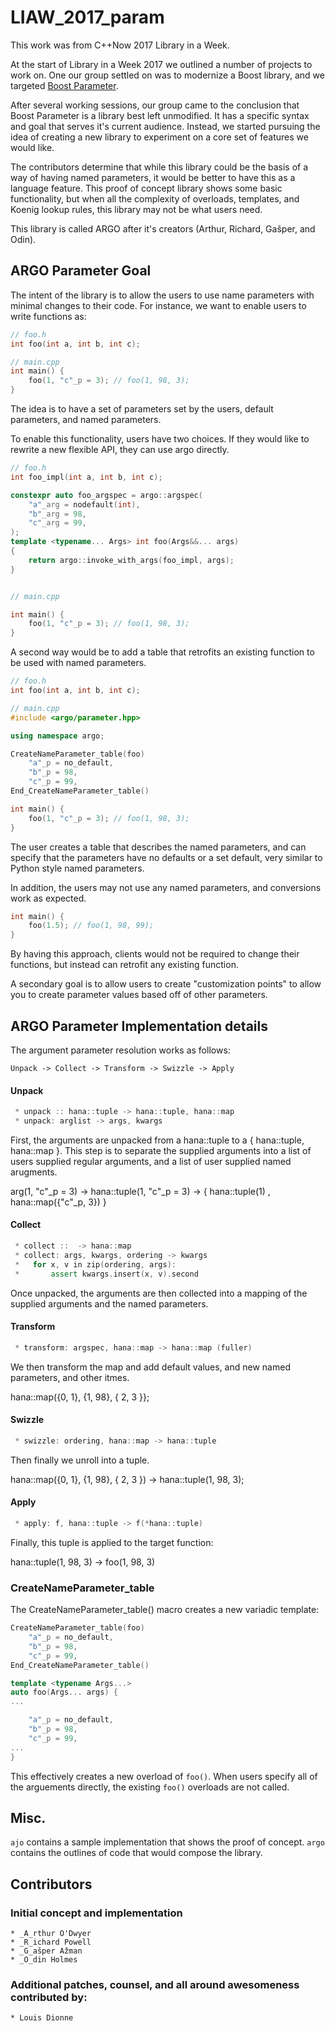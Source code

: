 # LIAW_2017_param

This work was from C++Now 2017 Library in a Week.

At the start of Library in a Week 2017 we outlined a number of projects to work on.  One our group settled on was to modernize a Boost library, and we targeted [Boost Parameter](http://www.boost.org/doc/libs/1_64_0/libs/parameter/doc/html/index.html).

After several working sessions, our group came to the conclusion that Boost Parameter is a library best left unmodified.  It has a specific syntax and goal that serves it's current audience.  Instead, we started pursuing the idea of creating a new library to experiment on a core set of features we would like.

The contributors determine that while this library could be the basis of a way of having named parameters, it would be better to have this as a language feature.  This proof of concept library shows some basic functionality, but when all the complexity of overloads, templates, and Koenig lookup rules, this library may not be what users need.

This library is called ARGO after it's creators (Arthur, Richard, Gašper, and Odin).

## ARGO Parameter Goal

The intent of the library is to allow the users to use name parameters with minimal changes to their code.  For instance, we want to enable users to write functions as:

``` c++
// foo.h
int foo(int a, int b, int c);

// main.cpp
int main() {
	foo(1, "c"_p = 3); // foo(1, 98, 3);
}
```

The idea is to have a set of parameters set by the users, default parameters, and named parameters.

To enable this functionality, users have two choices.  If they would like to rewrite a new flexible API, they can use argo directly. 

``` c++
// foo.h
int foo_impl(int a, int b, int c);

constexpr auto foo_argspec = argo::argspec(
    "a"_arg = nodefault(int),
    "b"_arg = 98,
    "c"_arg = 99,
);
template <typename... Args> int foo(Args&&... args)
{
    return argo::invoke_with_args(foo_impl, args);
}


// main.cpp

int main() {
	foo(1, "c"_p = 3); // foo(1, 98, 3);
}

```

A second way would be to add a table that retrofits an existing function to be used with named parameters.

``` c++
// foo.h
int foo(int a, int b, int c);

// main.cpp
#include <argo/parameter.hpp>

using namespace argo;

CreateNameParameter_table(foo)
    "a"_p = no_default,
    "b"_p = 98,
    "c"_p = 99,
End_CreateNameParameter_table()

int main() {
	foo(1, "c"_p = 3); // foo(1, 98, 3);
}
```

The user creates a table that describes the named parameters, and can specify that the parameters have no defaults or a set default, very similar to Python style named parameters.

In addition, the users may not use any named parameters, and conversions work as expected.

``` c++
int main() {
	foo(1.5); // foo(1, 98, 99);
}
```

By having this approach, clients would not be required to change their functions, but instead can retrofit any existing function.

A secondary goal is to allow users to create "customization points" to allow you to create parameter values based off of other parameters.

## ARGO Parameter Implementation details

The argument parameter resolution works as follows:

	Unpack -> Collect -> Transform -> Swizzle -> Apply

#### Unpack

``` c++
 * unpack :: hana::tuple -> hana::tuple, hana::map
 * unpack: arglist -> args, kwargs
```

First, the arguments are unpacked from a hana::tuple to a { hana::tuple, hana::map }.  This step is to separate the supplied arguments into a list of users supplied regular arguments, and a list of user supplied named arugments.

  arg(1, "c"_p = 3) -> hana::tuple(1, "c"_p = 3) -> { hana::tuple(1) , hana::map({"c"_p, 3}) } 

#### Collect

``` c++
 * collect ::  -> hana::map
 * collect: args, kwargs, ordering -> kwargs
 *   for x, v in zip(ordering, args):
 *       assert kwargs.insert(x, v).second
```

Once unpacked, the arguments are then collected into a mapping of the supplied arguments and the named parameters.

#### Transform

``` c++
 * transform: argspec, hana::map -> hana::map (fuller)
```

We then transform the map and add default values, and new named parameters, and other itmes.

  hana::map({0, 1}, {1, 98}, { 2, 3 }};

#### Swizzle

``` c++
 * swizzle: ordering, hana::map -> hana::tuple
```

Then finally we unroll into a tuple.

  hana::map({0, 1}, {1, 98}, { 2, 3 }) -> hana::tuple(1, 98, 3);

#### Apply

``` c++
 * apply: f, hana::tuple -> f(*hana::tuple)
```

Finally, this tuple is applied to the target function:

  hana::tuple(1, 98, 3) -> foo(1, 98, 3)


### CreateNameParameter_table

The CreateNameParameter_table() macro creates a new variadic template:

``` c++
CreateNameParameter_table(foo)
    "a"_p = no_default,
    "b"_p = 98,
    "c"_p = 99,
End_CreateNameParameter_table()
```

``` c++
template <typename Args...>
auto foo(Args... args) {
...

    "a"_p = no_default,
    "b"_p = 98,
    "c"_p = 99,
...
}
```

This effectively creates a new overload of ```foo()```.  When users specify all of the arguements directly, the existing ```foo()``` overloads are not called.  

## Misc.

`ajo` contains a sample implementation that shows the proof of concept.
`argo` contains the outlines of code that would compose the library.

## Contributors

### Initial concept and implementation

	* _A_rthur O'Dwyer
	* _R_ichard Powell
	* _G_ašper Ažman
	* _O_din Holmes

### Additional patches, counsel, and all around awesomeness contributed by:

	* Louis Dionne



